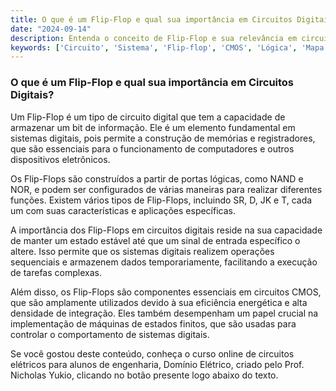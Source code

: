```yaml
---
title: O que é um Flip-Flop e qual sua importância em Circuitos Digitais?
date: "2024-09-14"
description: Entenda o conceito de Flip-Flop e sua relevância em circuitos digitais.
keywords: ['Circuito', 'Sistema', 'Flip-flop', 'CMOS', 'Lógica', 'Mapa', 'porta']
---
```


### O que é um Flip-Flop e qual sua importância em Circuitos Digitais?

Um Flip-Flop é um tipo de circuito digital que tem a capacidade de armazenar um bit de informação. Ele é um elemento fundamental em sistemas digitais, pois permite a construção de memórias e registradores, que são essenciais para o funcionamento de computadores e outros dispositivos eletrônicos.

Os Flip-Flops são construídos a partir de portas lógicas, como NAND e NOR, e podem ser configurados de várias maneiras para realizar diferentes funções. Existem vários tipos de Flip-Flops, incluindo SR, D, JK e T, cada um com suas características e aplicações específicas.

A importância dos Flip-Flops em circuitos digitais reside na sua capacidade de manter um estado estável até que um sinal de entrada específico o altere. Isso permite que os sistemas digitais realizem operações sequenciais e armazenem dados temporariamente, facilitando a execução de tarefas complexas.

Além disso, os Flip-Flops são componentes essenciais em circuitos CMOS, que são amplamente utilizados devido à sua eficiência energética e alta densidade de integração. Eles também desempenham um papel crucial na implementação de máquinas de estados finitos, que são usadas para controlar o comportamento de sistemas digitais.

Se você gostou deste conteúdo, conheça o curso online de circuitos elétricos para alunos de engenharia, Domínio Elétrico, criado pelo Prof. Nicholas Yukio, clicando no botão presente logo abaixo do texto.